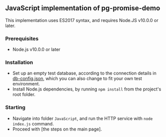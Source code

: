 ## JavaScript implementation of pg-promise-demo

This implementation uses ES2017 syntax, and requires Node.JS v10.0.0 or later.

### Prerequisites

* Node.js v10.0.0 or later

### Installation

* Set up an empty test database, according to the connection details in [db-config.json](https://github.com/vitaly-t/pg-promise-demo/blob/master/db-config.json),
  which you can also change to fit your own test environment.
* Install Node.js dependencies, by running `npm install` from the project's root folder.

### Starting

* Navigate into folder `JavaScript`, and run the HTTP service with `node index.js` command.
* Proceed with [the steps on the main page].

[steps on the main page]:https://github.com/vitaly-t/pg-promise-demo
